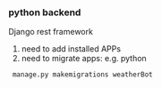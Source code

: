 ### python backend

Django rest framework
1. need to add installed APPs
2. need to migrate apps: e.g. python
```
 manage.py makemigrations weatherBot
 ```
 
